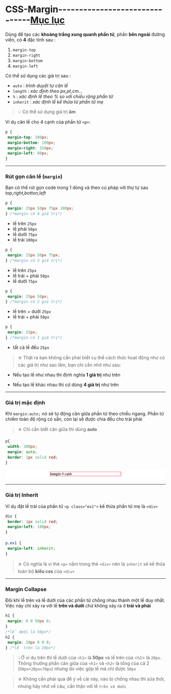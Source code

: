 # CSS-Margin-------------------------------[Mục lục](https://github.com/Zenfection/CSS)

Dùng để tạo các **khoảng trắng xung quanh phần tử**, phần **bên ngoài** đường viền, có **4** đặc tính sau :

1. `margin-top`
2. `margin-right`
3. `margin-bottom`
4. `margin-left`

Có thể sử dụng các giá trị sau :

- `auto` : *trình duyệt tự căn lề*
- `length` : *xác định theo px,pt,cm...*
- `%` : *xác định lề theo % so với chiều rộng phần tử*
- `inherit` :  *xác định lề kế thừa từ phần tử mẹ*

> 💡 Có thể sử dụng giá trị **âm**

Ví dụ căn lề cho 4 cạnh của phần tử `<p>`:

```css
p {
 margin-top: 100px;
 margin-bottom: 100px;
 margin-right: 150px;
 margin-left: 80px;
}
```

---

### Rút gọn căn lề (`margin`)

Bạn có thể rút gọn code trong 1 dòng  và theo cú pháp với thự tự sau *top,right,botton,left*

```css
p {
 margin: 25px 50px 75px 100px;
} /*margin có 4 giá trị*/
```

- lề trên `25px`
- lề phải `50px`
- lề dưới `75px`
- lề trái `100px`

```css
p {
 margin: 25px 50px 75px;
} /*margin có 3 giá trị*/
```

- lề trên `25px`
- lề trái + phải `50px`
- lề dưới `75px`

```css
p {
 margin: 25px 50px;
} /*margin có 2 giá trị*/
```

- lề trên + dưới `25px`
- lề trái + phải `50px`

```css
p {
 margin: 25px;
} /*margin có 1 giá trị*/
```

- tất cả lề đều `25px`

> ☣️ Thật ra bạn không cần phải biết cụ thể cách thức hoạt động như có các giá trị như sao lắm, bạn chỉ cần nhớ như sau:

- Nếu tạo lề như nhau thì định nghĩa **1 giá trị** như trên

- Nếu tạo lề khác nhau thì cứ dùng **4 giá trị** như trên

---

### Giá trị mặc định

Khi `margin:auto;` nó sẽ tự động căn giữa phần tử theo chiều ngang. Phần tử chiếm toàn độ rộng có sẵn, còn lại sẽ được chia đều cho trái phải

> ☣️ Chỉ cần biết căn giữa thì dùng **auto**



```css
p{
 width: 300px;
 margin: auto;
 border: 1px solid red;
}
```

![Ảnh chụp Màn hình 2021-01-06 lúc 23.21.23.png](https://raw.githubusercontent.com/Zenfection/Image/master/2021/01/06-23-21-31-A%CC%89nh%20chu%CC%A3p%20Ma%CC%80n%20hi%CC%80nh%202021-01-06%20lu%CC%81c%2023.21.23.png)

---

### Giá trị Inherit

Ví dụ đặt lề trái của phần tử `<p class="ex1">` kế thừa phần tử mẹ là `<div>`

```css
div {
 border: 1px solid red;
 margin-left: 100px;
}

p.ex1 {
 margin-left: inherit;
}
```

> ☣️ Có nghĩa là vì thẻ `<p>` nằm trong thẻ `<div>` nên là `inherit` sẽ kế thừa toàn bộ **kiểu css** của `<div>`  

---

### Margin Collapse

Đôi khi lề trên và lề dưới của các phần tử chồng nhau thành một lề duy nhất. Việc này chỉ xảy ra với lề **trên và dưới** chứ không xảy ra ở **trái và phải**

```css
h1 {
 margin: 0 0 50px 0;
}
/*lề dưới là 50px*/
h2 {
 margin: 20px 0 0 0;
} /*lề trên là 20px*/
```

> 💡Ở ví dụ trên thì lề dưới của `<h1>` là **50px** và lề trên của <`h2`> là `20px`. Thông thường phần căn giữa của `<h1>` và `<h2>` là tổng của cả 2 (`50px+20px=70px`) nhưng do việc gộp lề mà chỉ được `50px`

> ☣️ Không cần phải quá để ý về cái này, nào bị chồng nhau thì sửa thôi, nhưng hãy nhớ về câu, cẩn thận với lề `trên và dưới` 

|     |     |
| --- | --- |

